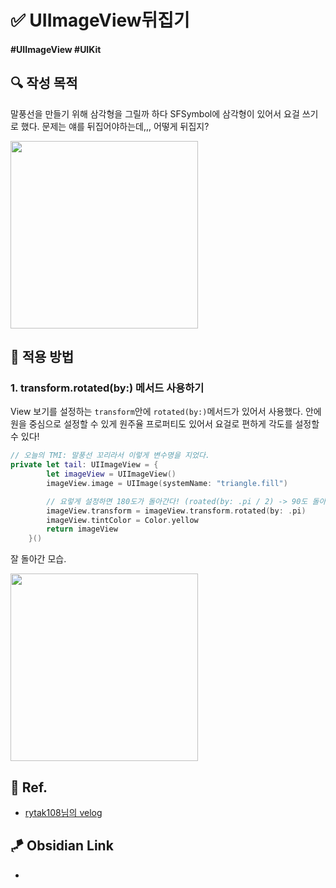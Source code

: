 # ✅ UIImageView뒤집기

#### #UIImageView #UIKit 

## **🔍** 작성 목적

말풍선을 만들기 위해 삼각형을 그릴까 하다 SFSymbol에 삼각형이 있어서 요걸 쓰기로 했다. 문제는 얘를 뒤집어야하는데,,, 어떻게 뒤집지?

<img width="300" src="https://github.com/thinkySide/Cheat-Sheet/assets/113565086/41556865-9586-4c04-a719-b2089973c085">

<br>

## 📌 적용 방법

### 1. transform.rotated(by:) 메서드 사용하기

View 보기를 설정하는 `transform`안에 `rotated(by:)`메서드가 있어서 사용했다. 안에 원을 중심으로 설정할 수 있게 원주율 프로퍼티도 있어서 요걸로 편하게 각도를 설정할 수 있다!

~~~swift
// 오늘의 TMI: 말풍선 꼬리라서 이렇게 변수명을 지었다.
private let tail: UIImageView = {
        let imageView = UIImageView()
        imageView.image = UIImage(systemName: "triangle.fill")

        // 요렇게 설정하면 180도가 돌아간다! (roated(by: .pi / 2) -> 90도 돌아감!)
        imageView.transform = imageView.transform.rotated(by: .pi)
        imageView.tintColor = Color.yellow
        return imageView
    }()
~~~

잘 돌아간 모습.

<img width="300" src="https://github.com/thinkySide/Connecting-the-Stars/assets/113565086/41f98be7-f421-4df1-b7f9-608f482f7d49">

<br>

## 💌 Ref.

- [rytak108님의 velog](https://velog.io/@rytak108/iOS-Swift-ImageView-%ED%9A%8C%EC%A0%84%EC%8B%9C%ED%82%A4%EA%B8%B0)


## 🪁 Obsidian Link
- 